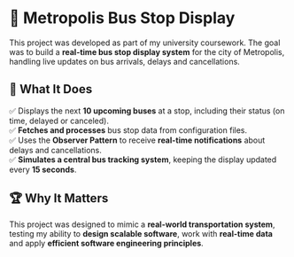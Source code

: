 # 🚌 Metropolis Bus Stop Display  

This project was developed as part of my university coursework. The goal was to build a **real-time bus stop display system** for the city of Metropolis, handling live updates on bus arrivals, delays and cancellations.  

## 🔹 What It Does  
✅ Displays the next **10 upcoming buses** at a stop, including their status (on time, delayed or canceled).  
✅ **Fetches and processes** bus stop data from configuration files.  
✅ Uses the **Observer Pattern** to receive **real-time notifications** about delays and cancellations.  
✅ **Simulates a central bus tracking system**, keeping the display updated every **15 seconds**.  

## 🏆 Why It Matters  
This project was designed to mimic a **real-world transportation system**, testing my ability to **design scalable software**, work with **real-time data** and apply **efficient software engineering principles**.  
